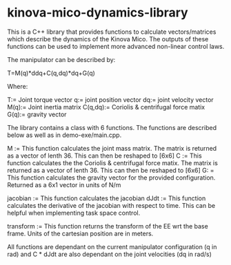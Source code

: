 # kinova-mico-dynamics-library

This is a C++ library that provides functions to calculate vectors/matrices which describe the dynamics of the Kinova Mico. The outputs of these functions can be used to implement more advanced non-linear control laws. 

The manipulator can be described by:

T=M(q)*ddq+C(q,dq)*dq+G(q)

Where: 

T:= Joint torque vector
q:= joint position vector
dq:= joint velocity vector
M(q):= Joint inertia matrix
C(q,dq):= Coriolis & centrifugal force matix
G(q):= gravity vector 

The library contains a class with 6 functions. The functions are described below as well as in demo-exe/main.cpp.

M := This function calculates the joint mass matrix. The matrix is returned as a vector of lenth 36. This can then be reshaped to [6x6]
C := This function calculates the the Coriolis & centrifugal force matix. The matrix is returned as a vector of lenth 36. This can then be reshaped to [6x6]
G: = This function calculates the gravity vector for the provided configuration. Returned as a 6x1 vector in units of N/m

jacobian := This function calculates the jacobian 
dJdt := This function calculates the derivative of the jacobian with respect to time. This can be helpful when implementing task space control. 

transform := This function returns the transform of the EE wrt the base frame. Units of the cartesian position are in meters. 

All functions are dependant on the current manipulator configuration (q in rad) and C * dJdt are also dependant on the joint velocities (dq in rad/s)

